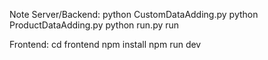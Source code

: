 Note
Server/Backend: 
    python CustomDataAdding.py
    python ProductDataAdding.py
    python run.py run

Frontend:
    cd frontend
    npm install
    npm run dev 